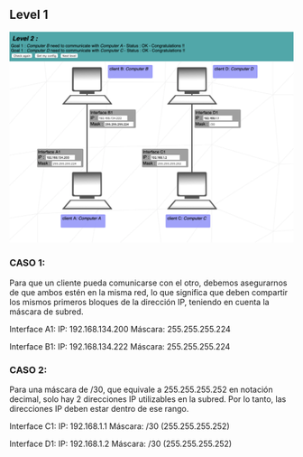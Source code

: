 ## Level 1

![Solucion](https://github.com/laugarci/NetPractice/blob/main/level2/level2.png)

### CASO 1:

Para que un cliente pueda comunicarse con el otro, debemos asegurarnos de que ambos estén en la misma red, lo que significa que deben compartir los mismos primeros bloques de la dirección IP, teniendo en cuenta la máscara de subred.

Interface A1:
IP: 192.168.134.200
Máscara: 255.255.255.224

Interface B1:
IP: 192.168.134.222
Máscara: 255.255.255.224

### CASO 2:

Para una máscara de /30, que equivale a 255.255.255.252 en notación decimal, solo hay 2 direcciones IP utilizables en la subred. Por lo tanto, las direcciones IP deben estar dentro de ese rango.

Interface C1:
IP: 192.168.1.1
Máscara: /30 (255.255.255.252)

Interface D1:
IP: 192.168.1.2
Máscara: /30 (255.255.255.252)
